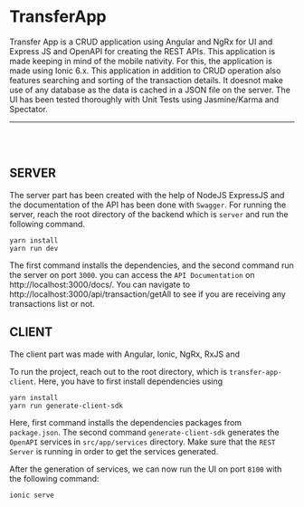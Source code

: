 # TransferApp

Transfer App is a CRUD application using Angular and NgRx for UI and Express JS and OpenAPI for creating the REST APIs. This application is made keeping in mind of the mobile nativity. For this, the application is made using Ionic 6.x. This application in addition to CRUD operation also features searching and sorting of the transaction details. It doesnot make use of any database as the data is cached in a JSON file on the server. The UI has been tested thoroughly with Unit Tests using Jasmine/Karma and Spectator.

<hr>
<BR><BR>

## SERVER

The server part has been created with the help of NodeJS ExpressJS and the documentation of the API has been done with `Swagger`. For running the server, reach the root directory of the backend which is `server` and run the following command.

```
yarn install
yarn run dev
```

The first command installs the dependencies, and the second command run the server on port `3000`. you can access the `API Documentation` on http://localhost:3000/docs/.
You can navigate to http://localhost:3000/api/transaction/getAll to see if you are receiving any transactions list or not.

## CLIENT

The client part was made with Angular, Ionic, NgRx, RxJS and

To run the project, reach out to the root directory, which is `transfer-app-client`. Here, you have to first install dependencies using

```
yarn install
yarn run generate-client-sdk
```

Here, first command installs the dependencies packages from `package.json`.
The second command `generate-client-sdk` generates the `OpenAPI` services in `src/app/services` directory. Make sure that the `REST Server` is running in order to get the services generated.

After the generation of services, we can now run the UI on port `8100` with the following command:

```
ionic serve
```
